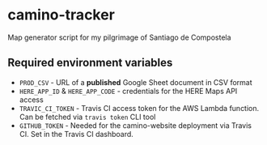 # camino-tracker
Map generator script for my pilgrimage of Santiago de Compostela

## Required environment variables

* `PROD_CSV` - URL of a **published** Google Sheet document in CSV format
* `HERE_APP_ID` & `HERE_APP_CODE` - credentials for the HERE Maps API access
* `TRAVIC_CI_TOKEN` - Travis CI access token for the AWS Lambda function. Can be fetched via `travis token` CLI tool
* `GITHUB_TOKEN` - Needed for the camino-website deployment via Travis CI. Set in the Travis CI dashboard.